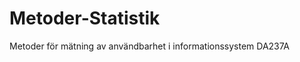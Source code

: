 Metoder-Statistik
=================

Metoder för mätning av användbarhet i informationssystem DA237A
